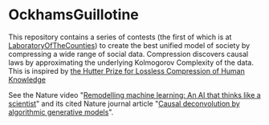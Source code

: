 # OckhamsGuillotine

This repository contains a series of contests (the first of which is at [LaboratoryOfTheCounties](https://github.com/jabowery/OckhamsGuillotine/tree/master/LaboratoryOfTheCounties)) to create the best unified model of society by compressing a wide range of social data.  Compression discovers causal laws by approximating the underlying Kolmogorov Complexity of the data.  This is inspired by <a href="http://prize.hutter1.net/">the Hutter Prize for Lossless Compression of Human Knowledge</a>

See the Nature video "<a href="https://www.youtube.com/watch?v=rkmz7DAA-t8">Remodelling machine learning:  An AI that thinks like a scientist</a>" and its cited Nature journal article "<a href="https://www.nature.com/articles/s42256-018-0005-0">Causal deconvolution by algorithmic generative models</a>".
